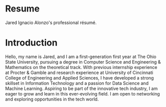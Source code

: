 # Resume
Jared Ignacio Alonzo's professional résumé.

# Introduction
Hello, my name is Jared, and I am a first-generation first year at The Ohio State University, pursuing a degree in Computer Science and Engineering & Mathematics on the theoretical track. With previous internship experience at Procter & Gamble and research experience at University of Cincinnati College of Engineering and Applied Sciences, I have developed a strong skillset in Information Technology and a passion for Data Science and Machine Learning. Aspiring to be part of the innovative tech industry, I am eager to grow and learn in this ever-evolving field. I am open to networking and exploring opportunities in the tech world.
